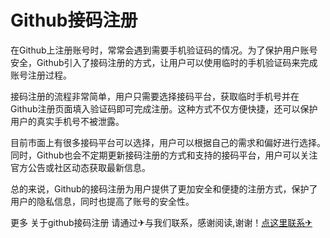 # Github接码注册

在Github上注册账号时，常常会遇到需要手机验证码的情况。为了保护用户账号安全，Github引入了接码注册的方式，让用户可以使用临时的手机验证码来完成账号注册过程。

接码注册的流程非常简单，用户只需要选择接码平台，获取临时手机号并在Github注册页面填入验证码即可完成注册。这种方式不仅方便快捷，还可以保护用户的真实手机号不被泄露。

目前市面上有很多接码平台可以选择，用户可以根据自己的需求和偏好进行选择。同时，Github也会不定期更新接码注册的方式和支持的接码平台，用户可以关注官方公告或社区动态获取最新信息。

总的来说，Github的接码注册为用户提供了更加安全和便捷的注册方式，保护了用户的隐私信息，同时也提高了账号的安全性。

更多 关于github接码注册 请通过✈与我们联系，感谢阅读,谢谢！[点这里联系✈](https://www.k02.cc)
